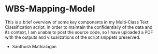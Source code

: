 # WBS-Mapping-Model

This is a brief overview of some key components in my Multi-Class Text Classification script.
In order to maintain the confidentially of the data and its context, I am unable to post the source code, so I have uploaded a PDF with the outputs and visualizations of the script snippets preserved.

- Santhosh Mathialagan
